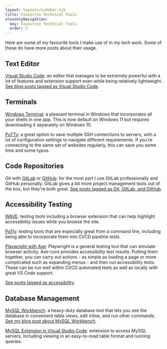 ```yaml
---
layout: layouts/sidebar.njk
title: Favourite Technical Tools
eleventyNavigation:
  key: Favourite Technical Tools
  order: 3
---
```


Here are some of my favourite tools I make use of in my tech work. Some of these do have more posts about their usage.

## Text Editor

[Visual Studio Code](https://code.visualstudio.com/): an editor that manages to be extremely powerful with a lot of features and extension support even while being relatively lightweight. [See blog posts tagged as Visual Studio Code](/tags/visual-studio-code/).

## Terminals

[Windows Terminal](https://apps.microsoft.com/store/detail/9N0DX20HK701?hl=en-us&gl=US): a pleasant terminal in Windows that incorporates all your shells in one app. This is now default on Windows 11 but requires downloading it separately on Windows 10.

[PuTTy](https://putty.org/): a great option to save multiple SSH connections to servers, with a lot of configuration settings to navigate different requirements. If you're connecting to the same set of websites regularly, this can save you some time and some typos.

## Code Repositories

Git with [GitLab](https://about.gitlab.com/) or [GitHub](https://github.com/): for the most part I use GitLab professionally and GitHub personally. GitLab gives a bit more project management tools out of the box, but they're both great. [See posts tagged as Git, GitLab, and GitHub](/tags/git-gitlab-and-github/).

## Accessibility Testing

[WAVE](https://wave.webaim.org/): testing tools including a browser extension that can help highlight accessibility issues while you browse the site.

[Pa11y](https://pa11y.org/): testing tools that are especially great from a command line, including being able to incorporate them into CI/CD pipeline tests.

[Playwright with Axe](https://playwright.dev/docs/accessibility-testing): Playwright is a general testing tool that can simulate browser activity. Axe-core provides accessibility test results. Putting them together, you can carry out actions - as simple as loading a page or more complicated such as expanding menus - and then run accessibility tests. These can be run well within CI/CD automated tests as well as locally with great VS Code support.

[See posts tagged as accessibility](/tags/accessibility/).

## Database Management

[MySQL Workbench](https://www.mysql.com/products/workbench/): a heavy-duty database tool that lets you see the database in convenient table views, edit inline, and run other commands. [See my blog post about MySQL Workbench](/posts/2021/mysql-workbench/).

[MySQL Extension in Visual Studio Code](https://marketplace.visualstudio.com/items?itemName=cweijan.vscode-mysql-client2): extension to access MySQL servers, including viewing in an easy-to-read table format and running queries.
